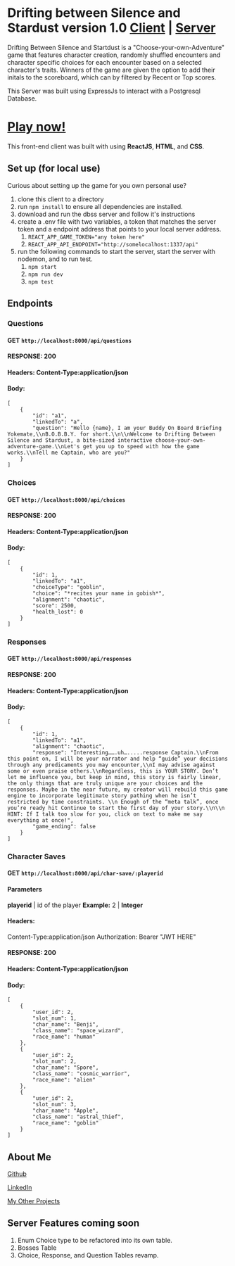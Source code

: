 # Drifting between Silence and Stardust version 1.0 [Client](https://github.com/cthipsudo/dbss-app-client) | [Server](https://github.com/cthipsudo/dbss-server)
Drifting Between Silence and Startdust is a "Choose-your-own-Adventure" game that features character creation, randomly shuffled encounters and character specific choices for each encounter based on a selected character's traits. Winners of the game are given the option to add their initals to the scoreboard, which can by filtered by Recent or Top scores.

This Server was built using ExpressJs to interact with a Postgresql Database.

# [Play now!](https://dbss-client.vercel.app/)
This front-end client was built with using **ReactJS**, **HTML**, and **CSS**.

## Set up (for local use)
Curious about setting up the game for you own personal use?
1. clone this client to a directory
1. run `npm install` to ensure all dependencies are installed.
1. download and run the dbss server and follow it's instructions
1. create a .env file with two variables, a token that matches the server token and a endpoint address that points to your local server address.
      1. `REACT_APP_GAME_TOKEN="any token here"`
      1. `REACT_APP_API_ENDPOINT="http://somelocalhost:1337/api"`
1. run the following commands to start the server, start the server with nodemon, and to run test.
      1. `npm start`
      1. `npm run dev`
      1. `npm test`

## Endpoints

### Questions
#### GET `http://localhost:8000/api/questions`
#### RESPONSE: 200
#### Headers: Content-Type:application/json
#### Body: 
```
[ 
    {
        "id": "a1",
        "linkedTo": "a",
        "question": "Hello {name}, I am your Buddy On Board Briefing Yokemate,\\nB.O.B.B.Y. for short.\\n\\nWelcome to Drifting Between Silence and Stardust, a bite-sized interactive choose-your-own-adventure-game.\\nLet's get you up to speed with how the game works.\\nTell me Captain, who are you?"
    }
]
```
### Choices
#### GET `http://localhost:8000/api/choices`
#### RESPONSE: 200
#### Headers: Content-Type:application/json
#### Body: 
```
[ 
    {
        "id": 1,
        "linkedTo": "a1",
        "choiceType": "goblin",
        "choice": "*recites your name in gobish*",
        "alignment": "chaotic",
        "score": 2500,
        "health_lost": 0
    }
]
```
### Responses
#### GET `http://localhost:8000/api/responses`
#### RESPONSE: 200
#### Headers: Content-Type:application/json
#### Body: 
```
[ 
    {
        "id": 1,
        "linkedTo": "a1",
        "alignment": "chaotic",
        "response": "Interesting…….uh….....response Captain.\\nFrom this point on, I will be your narrator and help “guide” your decisions through any predicaments you may encounter,\\nI may advise against some or even praise others.\\nRegardless, this is YOUR STORY. Don’t let me influence you, but keep in mind, this story is fairly linear, the only things that are truly unique are your choices and the responses. Maybe in the near future, my creator will rebuild this game engine to incorporate legitimate story pathing when he isn’t restricted by time constraints. \\n Enough of the “meta talk”, once you’re ready hit Continue to start the first day of your story.\\n\\n HINT: If I talk too slow for you, click on text to make me say everything at once!",
        "game_ending": false
    }
]
```
### Character Saves
#### GET `http://localhost:8000/api/char-save/:playerid`
#### Parameters 
**playerid** | id of the player **Example:** 2 | **Integer**
#### Headers:
Content-Type:application/json
Authorization: Bearer "JWT HERE"

#### RESPONSE: 200
#### Headers: Content-Type:application/json
#### Body: 
```
[ 
    {
        "user_id": 2,
        "slot_num": 1,
        "char_name": "Benji",
        "class_name": "space_wizard",
        "race_name": "human"
    },
    {
        "user_id": 2,
        "slot_num": 2,
        "char_name": "Spore",
        "class_name": "cosmic_warrior",
        "race_name": "alien"
    },
    {
        "user_id": 2,
        "slot_num": 3,
        "char_name": "Apple",
        "class_name": "astral_thief",
        "race_name": "goblin"
    }
]
```

## About Me
[Github](https://github.com/cthipsudo)

[LinkedIn](https://www.linkedin.com/in/chanpasong-thipphakhinkeo/)

[My Other Projects](https://oscarthipp.com/)

## Server Features coming soon
1. Enum Choice type to be refactored into its own table. 
1. Bosses Table
2. Choice, Response, and Question Tables revamp. 

